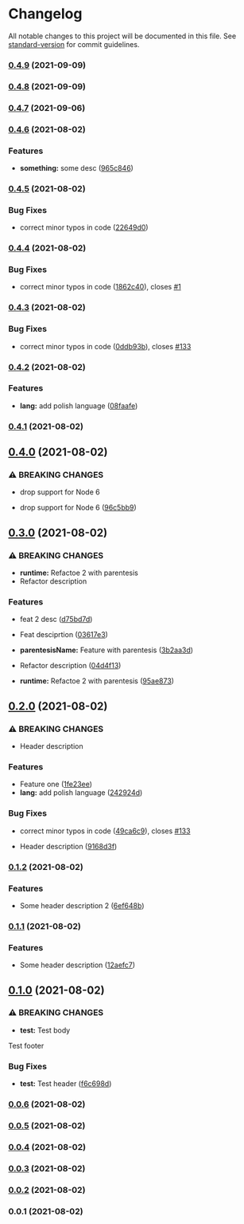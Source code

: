 # Changelog

All notable changes to this project will be documented in this file. See [standard-version](https://github.com/conventional-changelog/standard-version) for commit guidelines.

### [0.4.9](https://github.com/ThomazAquino/standard-version/compare/v0.4.8...v0.4.9) (2021-09-09)

### [0.4.8](https://github.com/ThomazAquino/standard-version/compare/v0.4.7...v0.4.8) (2021-09-09)

### [0.4.7](https://github.com/ThomazAquino/standard-version/compare/v0.4.6...v0.4.7) (2021-09-06)

### [0.4.6](https://github.com/ThomazAquino/standard-version/compare/v0.4.5...v0.4.6) (2021-08-02)


### Features

* **something:** some desc ([965c846](https://github.com/ThomazAquino/standard-version/commit/965c846735d2bb478878d2470b19c48a07c3f06b))

### [0.4.5](https://github.com/ThomazAquino/standard-version/compare/v0.4.4...v0.4.5) (2021-08-02)


### Bug Fixes

* correct minor typos in code ([22649d0](https://github.com/ThomazAquino/standard-version/commit/22649d0bafd9753d0c71fc947c19c71c97f7e0be))

### [0.4.4](https://github.com/ThomazAquino/standard-version/compare/v0.4.3...v0.4.4) (2021-08-02)


### Bug Fixes

* correct minor typos in code ([1862c40](https://github.com/ThomazAquino/standard-version/commit/1862c40bdb1258552370044df29ef228704cd808)), closes [#1](https://github.com/ThomazAquino/standard-version/issues/1)

### [0.4.3](https://github.com/ThomazAquino/standard-version/compare/v0.4.2...v0.4.3) (2021-08-02)


### Bug Fixes

* correct minor typos in code ([0ddb93b](https://github.com/ThomazAquino/standard-version/commit/0ddb93b5dd3175c4cc10a87e724a20d0ebda0c15)), closes [#133](https://github.com/ThomazAquino/standard-version/issues/133)

### [0.4.2](https://github.com/ThomazAquino/standard-version/compare/v0.4.1...v0.4.2) (2021-08-02)


### Features

* **lang:** add polish language ([08faafe](https://github.com/ThomazAquino/standard-version/commit/08faafee6489c526f8708bc8027b39a5244ff828))

### [0.4.1](https://github.com/ThomazAquino/standard-version/compare/v0.4.0...v0.4.1) (2021-08-02)

## [0.4.0](https://github.com/ThomazAquino/standard-version/compare/v0.3.0...v0.4.0) (2021-08-02)


### ⚠ BREAKING CHANGES

* drop support for Node 6

* drop support for Node 6 ([96c5bb9](https://github.com/ThomazAquino/standard-version/commit/96c5bb98e27e37238534d7eb0a9aa864c8ce5306))

## [0.3.0](https://github.com/ThomazAquino/standard-version/compare/v0.2.0...v0.3.0) (2021-08-02)


### ⚠ BREAKING CHANGES

* **runtime:** Refactoe 2 with parentesis
* Refactor description

### Features

* feat 2 desc ([d75bd7d](https://github.com/ThomazAquino/standard-version/commit/d75bd7d46a051f23c08d3319fa8badd6e41f349b))
* Feat desciprtion ([03617e3](https://github.com/ThomazAquino/standard-version/commit/03617e3194764501e7025ebdfa4273b92176ddb7))
* **parentesisName:** Feature with parentesis ([3b2aa3d](https://github.com/ThomazAquino/standard-version/commit/3b2aa3d58df761ade5821bc1c39f8b9b83b9bb41))


* Refactor description ([04d4f13](https://github.com/ThomazAquino/standard-version/commit/04d4f13942146c62f912361bcd6e05c878e2d0c0))
* **runtime:** Refactoe 2 with parentesis ([95ae873](https://github.com/ThomazAquino/standard-version/commit/95ae873d462fb20713583b7a1c67406fb4a34d61))

## [0.2.0](https://github.com/ThomazAquino/standard-version/compare/v0.1.2...v0.2.0) (2021-08-02)


### ⚠ BREAKING CHANGES

* Header description

### Features

* Feature one ([1fe23ee](https://github.com/ThomazAquino/standard-version/commit/1fe23ee6a4209eb6ef36458ebb29869cb722fa18))
* **lang:** add polish language ([242924d](https://github.com/ThomazAquino/standard-version/commit/242924d9d5795e496d34f5d1b9d33442bdb4d93d))


### Bug Fixes

* correct minor typos in code ([49ca6c9](https://github.com/ThomazAquino/standard-version/commit/49ca6c909c3aed0b8df08c161553b06ccdcb7334)), closes [#133](https://github.com/ThomazAquino/standard-version/issues/133)


* Header description ([9168d3f](https://github.com/ThomazAquino/standard-version/commit/9168d3f8e3c66420463dad779b3a6b3567c67461))

### [0.1.2](https://github.com/ThomazAquino/standard-version/compare/v0.1.1...v0.1.2) (2021-08-02)


### Features

* Some header description 2 ([6ef648b](https://github.com/ThomazAquino/standard-version/commit/6ef648bd504216c1ff81231f7b68142c708d4e82))

### [0.1.1](https://github.com/ThomazAquino/standard-version/compare/v0.1.0...v0.1.1) (2021-08-02)


### Features

* Some header description ([12aefc7](https://github.com/ThomazAquino/standard-version/commit/12aefc749fc9c66fc0595040298be8c2b8794488))

## [0.1.0](https://github.com/ThomazAquino/standard-version/compare/v0.0.6...v0.1.0) (2021-08-02)


### ⚠ BREAKING CHANGES

* **test:** Test body

Test footer

### Bug Fixes

* **test:** Test header ([f6c698d](https://github.com/ThomazAquino/standard-version/commit/f6c698d87fb988d645c87d8005eb8be650263d47))

### [0.0.6](https://github.com/ThomazAquino/standard-version/compare/v0.0.5...v0.0.6) (2021-08-02)

### [0.0.5](https://github.com/ThomazAquino/standard-version/compare/v0.0.4...v0.0.5) (2021-08-02)

### [0.0.4](https://github.com/ThomazAquino/standard-version/compare/v0.0.3...v0.0.4) (2021-08-02)

### [0.0.3](https://github.com/ThomazAquino/standard-version/compare/v0.0.2...v0.0.3) (2021-08-02)

### [0.0.2](https://github.com/ThomazAquino/standard-version/compare/v0.0.1...v0.0.2) (2021-08-02)

### 0.0.1 (2021-08-02)
